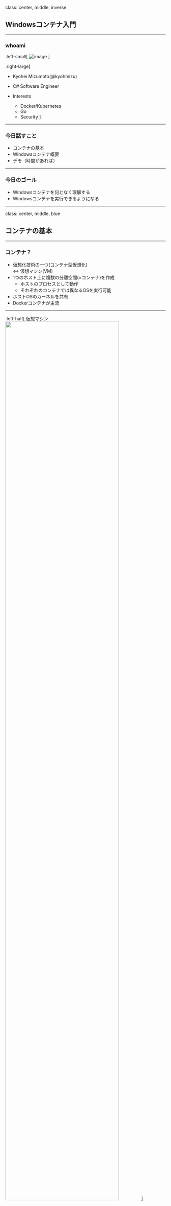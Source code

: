 class: center, middle, inverse
## Windowsコンテナ入門

---
### whoami

.left-small[
    ![image](https://pbs.twimg.com/profile_images/994762110792953856/EheEvqBY_400x400.jpg)
]

.right-large[
- Kyohei Mizumoto(@kyohmizu)

- C# Software Engineer

- Interests
    - Docker/Kubernetes
    - Go
    - Security
]

---
### 今日話すこと

- コンテナの基本
- Windowsコンテナ概要
- デモ（時間があれば）

---
### 今日のゴール

- Windowsコンテナを何となく理解する
- Windowsコンテナを実行できるようになる

---
class: center, middle, blue
## コンテナの基本

---
### コンテナ？

- 仮想化技術の一つ(コンテナ型仮想化)  
  ⇔ 仮想マシン(VM)
- 1つのホスト上に複数の分離空間(=コンテナ)を作成
  - ホストのプロセスとして動作
  - それぞれのコンテナでは異なるOSを実行可能
- ホストOSのカーネルを共有
- Dockerコンテナが主流

---
.left-half[
  仮想マシン
  <img src="https://docs.microsoft.com/ja-jp/dotnet/architecture/microservices/container-docker-introduction/media/image3.png" width=84%>
]

.right-half[
  コンテナ
  <img src="https://docs.microsoft.com/ja-jp/dotnet/architecture/microservices/container-docker-introduction/media/image4.png" width=84%>
]

.zoom0[
  <u><https://docs.microsoft.com/ja-jp/dotnet/architecture/microservices/container-docker-introduction/docker-defined></u>
]

---
### コンテナの特徴

仮想マシンとの相違

- 軽量(オーバーヘッドが少ない)
- 起動が高速
- 分離レベルはあまり高くない
  - セキュリティリスクに注意  
    → Rootlessコンテナの利用  
    → gVisorによるサンドボックス化

---
### コンテナを支える技術

.half[
- namespace
  - プロセスID、ユーザ、ファイルシステム等を分離
  - コンテナからホストのプロセス、ユーザは見えない
]

- cgroups
  - CPU、メモリ等のマシンリソースを分離
  - リソースの使用量を制限

---
### Windowsでのコンテナ利用

.half[
- Docker Desktop for Windows
  - 仮想マシン上でコンテナ実行を実行
  - Hyper-Vを使用  
  <u><https://docs.docker.com/docker-for-windows/></u>
]

- Docker Toolbox(非推奨)
  - レガシーなDockerデスクトッププログラム
  - Oracle VM VirtualBoxを使用  
  <u><https://docs.docker.com/toolbox/></u>

---
class: center, middle, blue
## Windowsコンテナ

---
### Windowsコンテナ

- Windows Serverを実行するコンテナ
- Docker Desktop for Windowsで実行
  - Docker Toolboxでは実行不可
- 2つの分離モード
  - プロセス分離(Process Isolation)
  - Hyper-V分離(Hyper-V Isolation)

---
### ベースイメージ

- Windows Server Core
  - 従来の .NET frameworkアプリケーション用
- Nano Server
  - .NET Coreアプリケーション用
- Windows
  - Windows APIのフルセット
- Windows IoT Core
  - IoTアプリケーション用

※イメージは Docker Hub から取得可能

---
### コンテナホストの要件

.half-2[
.zoom2[
- Windows Server 2016、Windows Server 2019、  
  Windows 10 Professional または Enterprise
- コンテナ機能が有効になっている
- Hyper-Vの機能が有効になっている(Hyper-V分離)
- OSが「C:」にインストールされいている(プロセス分離)
- BIOSで仮想化が有効になっている
  - ホストOSがHyper-V仮想マシンの場合、nested virtualization の有効化が必要
]
]

.zoom1[
  <u><https://docs.microsoft.com/ja-jp/virtualization/windowscontainers/deploy-containers/system-requirements></u>
]

---
### 分離モード

.half-2[
.zoom2[
- 2つの分離モード
  - プロセス分離(Process Isolation)
  - Hyper-V分離(Hyper-V Isolation)
- 使用するイメージは共通
  - 実行時のオプション(--isolation)で選択する
- 既定値(オプションなしで実行した場合)
  - Windows Serverではプロセス分離
  - Windows 10ではHyper-V分離
]
]

.zoom1[
  <u><https://docs.microsoft.com/ja-jp/virtualization/windowscontainers/manage-containers/hyperv-container></u>
]

---
### プロセス分離

.zoom2[
- ホストOS上のプロセスとしてコンテナを実行  
  - ホストOSとカーネルを共有
  - ホストOSと同じバージョンのみ実行可能
- 起動が早く、オーバーヘッドが少ない
- 開発、テスト用
]

<center><img src="https://docs.microsoft.com/en-us/virtualization/windowscontainers/manage-containers/media/container-arch-process.png" width=90%></center>

---
### プロセス分離

Windowsのコンテナ機能を使用

- ホストの実行プロセス
  - CExecSvc.exe(コンテナ実行エージェント)
  - conhost.exe(コンソールのホスト)
- 1コンテナ当たりCExecSvc、conhostが1つずつ起動
- ホストからコンテナ内の実行プロセスを確認できる

---
### Hyper-V分離

.zoom2[
- Hyper-Vの仮想マシン上でコンテナを実行  
  - ホストOSとカーネルを共有しない
  - ホストOSと同じか、古いバージョンのみ実行可能
  - Hyper-Vマネージャーでは確認できない
- 分離レベルが高い
]

<center><img src="https://docs.microsoft.com/en-us/virtualization/windowscontainers/manage-containers/media/container-arch-hyperv.png" width=90%><center>

---
### Hyper-V分離

Hyper-Vの機能を使用

- ホストの実行プロセス
  - vmwp.exe(仮想マシンワーカー)
  - vmmem.exe(メモリ、CPUをコンテナ用に仮想化)
- 1コンテナ当たりvmwp、vmmemが1つずつ起動
- サポート用に1つのvmwp、2つのvmmemが常駐
- ホストからコンテナ内の実行プロセスを確認できない

---
### コンテナの実行

- プロセス分離

```powershell
docker run -it --isolation=process `
mcr.microsoft.com/windows/servercore:ltsc2019 cmd
```

- Hyper-V分離

```powershell
docker run -it --isolation=hyperv `
mcr.microsoft.com/windows/servercore:ltsc2019 cmd
```

---
### デモ

<center><img src="demo.png" width=94%><center>

---
### Azure VMでの利用

.half-3[
.zoom2[
- VMサイズはv3を指定する
  - Nested Virtualizationを有効にするため
]

<center><img src="vm-size.png" width=100%><center>
]

.zoom0[
<u><https://docs.microsoft.com/en-us/azure/virtual-machines/windows/nested-virtualization></u>  
<u><https://azure.microsoft.com/de-de/blog/introducing-the-new-dv3-and-ev3-vm-sizes/></u>
]

---
### Azure Container Instanceでの利用

<center><img src="aci.png" width=95%><center>

---
### Kubernetesでの利用

.half-3[
.zoom2[
Windowsのノード上で、Windowsコンテナを利用可能
]

<center><img src="k8s.png" width=95%><center>
]

.zoom0[
<u><https://kubernetes.io/docs/setup/production-environment/windows/intro-windows-in-kubernetes/></u>
]

---
### Azure Kubernetes Serviceでの利用

.half-3[
.zoom2[
コンソール(Azure Cloud Shellなど)を使用

1. プレビューの拡張機能(aks-preview)をインストール
2. AKSクラスタを作成
   - Windows用に管理ユーザー名とパスワードを指定
3. Windows Serverのノードプールを追加
4. kubernetesリソースを作成
   - nodeSelectorに "beta.kubernetes.io/os": windows を設定
]
]

.zoom0[
<u><https://docs.microsoft.com/en-us/azure/aks/windows-container-cli></u>
]

---
### 参考

.zoom1[
Microsoftドキュメント（翻訳に難あり）  
<u><https://docs.microsoft.com/ja-jp/virtualization/windowscontainers/></u>

DockerHub - Docker Desktop for Windows  
<u><https://hub.docker.com/editions/community/docker-ce-desktop-windows></u>

＠ITの記事  
<u><https://www.atmarkit.co.jp/ait/articles/1902/07/news024.html></u>

Docker実践ガイド第2版  
<u><https://book.impress.co.jp/books/1118101052></u>
]

---
class: center, middle, blue
## 宣伝

---
<center><img src="cndk.png" width=100%><center>

<u><https://cloudnativedays.jp/cndk2019/></u>

---
<center><img src="cndk-tweet.png" width=75%><center>

.zoom1[
<u><https://twitter.com/cloudnativedays/status/1186154959517044736></u>
]

---
class: center, middle, black
### ありがとうございました